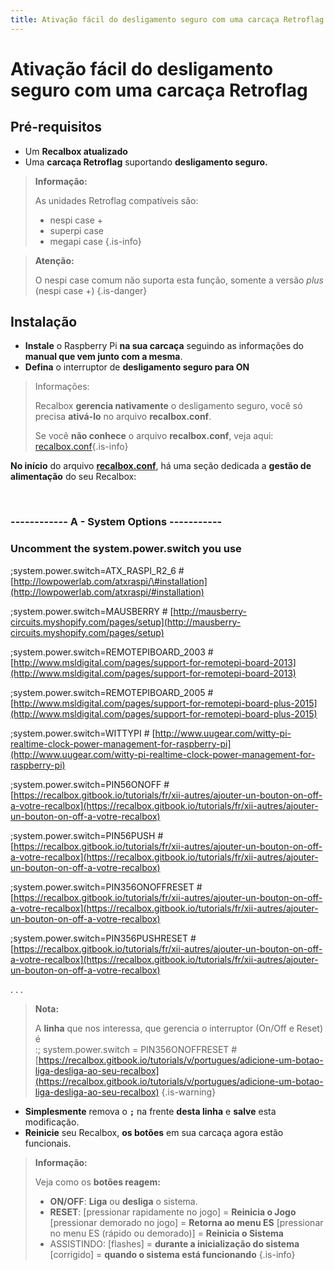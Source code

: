 ```yaml
---
title: Ativação fácil do desligamento seguro com uma carcaça Retroflag
---
```


# Ativação fácil do desligamento seguro com uma carcaça Retroflag

## Pré-requisitos​ <a id="pre-requisitos"></a>

* Um **Recalbox atualizado**
* Uma **carcaça Retroflag** suportando **desligamento seguro.**


>**Informação:**
>
>As unidades Retroflag compatíveis são:
>
>* nespi case +
>* superpi case
>* megapi case
{.is-info}


>**Atenção:**
>
>O nespi case comum não suporta esta função, somente a versão _plus_ \(nespi case +\)
{.is-danger}

## Instalação​ <a id="instalacao"></a>

* **Instale** o Raspberry Pi **na sua carcaça** seguindo as informações do **manual que vem junto com a mesma**.
* **Defina** o interruptor de **desligamento seguro para ON**


>Informações:
>
>Recalbox **gerencia nativamente** o desligamento seguro, você só precisa **ativá-lo** no arquivo **recalbox.conf**.
>
>Se você **não conhece** o arquivo **recalbox.conf**, veja aqui: [recalbox.conf](/v/portugues/manual-basico/primeiras-nocoes/o-arquivo-recalbox.conf)​
{.is-info}

**No início** do arquivo [**recalbox.conf**](/v/portugues/manual-basico/primeiras-nocoes/o-arquivo-recalbox.conf), há uma seção dedicada a **gestão de alimentação** do seu Recalbox:

​

### **------------ A - System Options -----------** <a id="a-system-options"></a>

### **Uncomment the system.power.switch you use** <a id="uncomment-the-system-power-switch-you-use"></a>

;system.power.switch=ATX\_RASPI\_R2\_6 \# [http://lowpowerlab.com/atxraspi/\#installation](http://lowpowerlab.com/atxraspi/#installation)​

;system.power.switch=MAUSBERRY \# [http://mausberry-circuits.myshopify.com/pages/setup](http://mausberry-circuits.myshopify.com/pages/setup)​

;system.power.switch=REMOTEPIBOARD\_2003 \# [http://www.msldigital.com/pages/support-for-remotepi-board-2013](http://www.msldigital.com/pages/support-for-remotepi-board-2013)​

;system.power.switch=REMOTEPIBOARD\_2005 \# [http://www.msldigital.com/pages/support-for-remotepi-board-plus-2015](http://www.msldigital.com/pages/support-for-remotepi-board-plus-2015)​

;system.power.switch=WITTYPI \# [http://www.uugear.com/witty-pi-realtime-clock-power-management-for-raspberry-pi](http://www.uugear.com/witty-pi-realtime-clock-power-management-for-raspberry-pi)​

;system.power.switch=PIN56ONOFF \# [https://recalbox.gitbook.io/tutorials/fr/xii-autres/ajouter-un-bouton-on-off-a-votre-recalbox](https://recalbox.gitbook.io/tutorials/fr/xii-autres/ajouter-un-bouton-on-off-a-votre-recalbox)​

;system.power.switch=PIN56PUSH \# [https://recalbox.gitbook.io/tutorials/fr/xii-autres/ajouter-un-bouton-on-off-a-votre-recalbox](https://recalbox.gitbook.io/tutorials/fr/xii-autres/ajouter-un-bouton-on-off-a-votre-recalbox)​

;system.power.switch=PIN356ONOFFRESET \# [https://recalbox.gitbook.io/tutorials/fr/xii-autres/ajouter-un-bouton-on-off-a-votre-recalbox](https://recalbox.gitbook.io/tutorials/fr/xii-autres/ajouter-un-bouton-on-off-a-votre-recalbox)​

;system.power.switch=PIN356PUSHRESET \# [https://recalbox.gitbook.io/tutorials/fr/xii-autres/ajouter-un-bouton-on-off-a-votre-recalbox](https://recalbox.gitbook.io/tutorials/fr/xii-autres/ajouter-un-bouton-on-off-a-votre-recalbox)​

. . .


>**Nota:**
>
>A **linha** que nos interessa, que gerencia o interruptor \(On/Off e Reset\) é  
>:; system.power.switch = PIN356ONOFFRESET \#  
>[https://recalbox.gitbook.io/tutorials/v/portugues/adicione-um-botao-liga-desliga-ao-seu-recalbox](https://recalbox.gitbook.io/tutorials/v/portugues/adicione-um-botao-liga-desliga-ao-seu-recalbox)
{.is-warning}

* **Simplesmente** remova o **`;`** na frente **desta linha** e **salve** esta modificação.
* **Reinicie** seu Recalbox, **os botões** em sua carcaça agora estão funcionais.


>**Informação:**
>
>Veja como os **botões reagem:**
>
>* **ON/OFF**: **Liga** ou **desliga** o sistema.
>* **RESET**: \[pressionar rapidamente no jogo\] = **Reinicia o Jogo** \[pressionar demorado no jogo\] = **Retorna ao menu ES** \[pressionar no menu ES \(rápido ou demorado\)\] = **Reinicia o Sistema**
>* ASSISTINDO: \[flashes\] = **durante a inicialização do sistema** \[corrigido\] = **quando o sistema está funcionando**
{.is-info}

